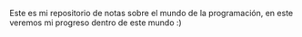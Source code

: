 Este es mi repositorio de notas sobre el mundo de la programación, en este veremos mi progreso dentro de este mundo :)